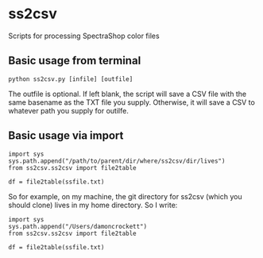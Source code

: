 # ss2csv
Scripts for processing SpectraShop color files

## Basic usage from terminal

``python ss2csv.py [infile] [outfile]``

The outfile is optional. If left blank, the script will save a CSV file with the same basename as the TXT file you supply. Otherwise, it will save a CSV to whatever path you supply for outilfe.

## Basic usage via import

```
import sys
sys.path.append("/path/to/parent/dir/where/ss2csv/dir/lives")
from ss2csv.ss2csv import file2table

df = file2table(ssfile.txt)
```

So for example, on my machine, the git directory for ss2csv (which you should clone) lives in my home directory. So I write:

```
import sys
sys.path.append("/Users/damoncrockett")
from ss2csv.ss2csv import file2table

df = file2table(ssfile.txt)
```
